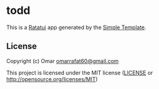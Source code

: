 # todd

This is a [Ratatui] app generated by the [Simple Template].

[Ratatui]: https://ratatui.rs
[Simple Template]: https://github.com/ratatui/templates/tree/main/simple

## License

Copyright (c) Omar <omarrafat60@gmail.com>

This project is licensed under the MIT license ([LICENSE] or <http://opensource.org/licenses/MIT>)

[LICENSE]: ./LICENSE

